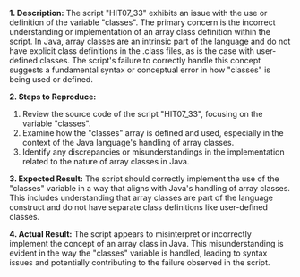 ﻿**1. Description:** The script "HIT07\_33" exhibits an issue with the use or definition of the variable "classes". The primary concern is the incorrect understanding or implementation of an array class definition within the script. In Java, array classes are an intrinsic part of the language and do not have explicit class definitions in the .class files, as is the case with user-defined classes. The script's failure to correctly handle this concept suggests a fundamental syntax or conceptual error in how "classes" is being used or defined.

**2. Steps to Reproduce:**

1. Review the source code of the script "HIT07\_33", focusing on the variable "classes".
1. Examine how the "classes" array is defined and used, especially in the context of the Java language's handling of array classes.
1. Identify any discrepancies or misunderstandings in the implementation related to the nature of array classes in Java.

**3. Expected Result:** The script should correctly implement the use of the "classes" variable in a way that aligns with Java's handling of array classes. This includes understanding that array classes are part of the language construct and do not have separate class definitions like user-defined classes.

**4. Actual Result:** The script appears to misinterpret or incorrectly implement the concept of an array class in Java. This misunderstanding is evident in the way the "classes" variable is handled, leading to syntax issues and potentially contributing to the failure observed in the script.

